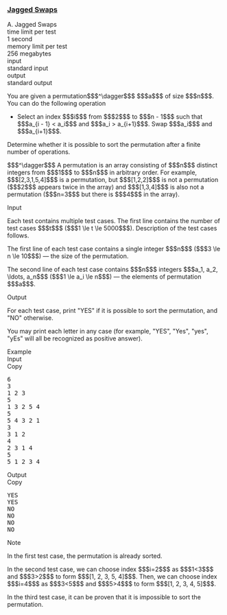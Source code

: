 <h3><a href="https://codeforces.com/contest/1896/problem/A" target="_blank" rel="noopener noreferrer">Jagged Swaps</a></h3>

<div class="header"><div class="title">A. Jagged Swaps</div><div class="time-limit"><div class="property-title">time limit per test</div>1 second</div><div class="memory-limit"><div class="property-title">memory limit per test</div>256 megabytes</div><div class="input-file input-standard"><div class="property-title">input</div>standard input</div><div class="output-file output-standard"><div class="property-title">output</div>standard output</div></div><div><p>You are given a permutation$$$^\dagger$$$ $$$a$$$ of size $$$n$$$. You can do the following operation </p><ul> <li> Select an index $$$i$$$ from $$$2$$$ to $$$n - 1$$$ such that $$$a_{i - 1} < a_i$$$ and $$$a_i > a_{i+1}$$$. Swap $$$a_i$$$ and $$$a_{i+1}$$$. </li></ul><p>Determine whether it is possible to sort the permutation after a finite number of operations.</p><p>$$$^\dagger$$$ A permutation is an array consisting of $$$n$$$ distinct integers from $$$1$$$ to $$$n$$$ in arbitrary order. For example, $$$[2,3,1,5,4]$$$ is a permutation, but $$$[1,2,2]$$$ is not a permutation ($$$2$$$ appears twice in the array) and $$$[1,3,4]$$$ is also not a permutation ($$$n=3$$$ but there is $$$4$$$ in the array).</p></div><div class="input-specification"><div class="section-title">Input</div><p>Each test contains multiple test cases. The first line contains the number of test cases $$$t$$$ ($$$1 \le t \le 5000$$$). Description of the test cases follows.</p><p>The first line of each test case contains a single integer $$$n$$$ ($$$3 \le n \le 10$$$) — the size of the permutation.</p><p>The second line of each test case contains $$$n$$$ integers $$$a_1, a_2, \ldots, a_n$$$ ($$$1 \le a_i \le n$$$) — the elements of permutation $$$a$$$.</p></div><div class="output-specification"><div class="section-title">Output</div><p>For each test case, print "<span class="tex-font-style-tt">YES</span>" if it is possible to sort the permutation, and "<span class="tex-font-style-tt">NO</span>" otherwise.</p><p>You may print each letter in any case (for example, "<span class="tex-font-style-tt">YES</span>", "<span class="tex-font-style-tt">Yes</span>", "<span class="tex-font-style-tt">yes</span>", "<span class="tex-font-style-tt">yEs</span>" will all be recognized as positive answer).</p></div><div class="sample-tests"><div class="section-title">Example</div><div class="sample-test"><div class="input"><div class="title">Input<div title="Copy" data-clipboard-target="#id0025252763888980423" id="id0038384964336156824" class="input-output-copier">Copy</div></div><pre id="id0025252763888980423"><div class="test-example-line test-example-line-even test-example-line-0">6</div><div class="test-example-line test-example-line-odd test-example-line-1">3</div><div class="test-example-line test-example-line-odd test-example-line-1">1 2 3</div><div class="test-example-line test-example-line-even test-example-line-2">5</div><div class="test-example-line test-example-line-even test-example-line-2">1 3 2 5 4</div><div class="test-example-line test-example-line-odd test-example-line-3">5</div><div class="test-example-line test-example-line-odd test-example-line-3">5 4 3 2 1</div><div class="test-example-line test-example-line-even test-example-line-4">3</div><div class="test-example-line test-example-line-even test-example-line-4">3 1 2</div><div class="test-example-line test-example-line-odd test-example-line-5">4</div><div class="test-example-line test-example-line-odd test-example-line-5">2 3 1 4</div><div class="test-example-line test-example-line-even test-example-line-6">5</div><div class="test-example-line test-example-line-even test-example-line-6">5 1 2 3 4</div></pre></div><div class="output"><div class="title">Output<div title="Copy" data-clipboard-target="#id002387439161395657" id="id0031809938615233957" class="input-output-copier">Copy</div></div><pre id="id002387439161395657">YES
YES
NO
NO
NO
NO
</pre></div></div></div><div class="note"><div class="section-title">Note</div><p>In the first test case, the permutation is already sorted.</p><p>In the second test case, we can choose index $$$i=2$$$ as $$$1<3$$$ and $$$3>2$$$ to form $$$[1, 2, 3, 5, 4]$$$. Then, we can choose index $$$i=4$$$ as $$$3<5$$$ and $$$5>4$$$ to form $$$[1, 2, 3, 4, 5]$$$.</p><p>In the third test case, it can be proven that it is impossible to sort the permutation.</p></div>